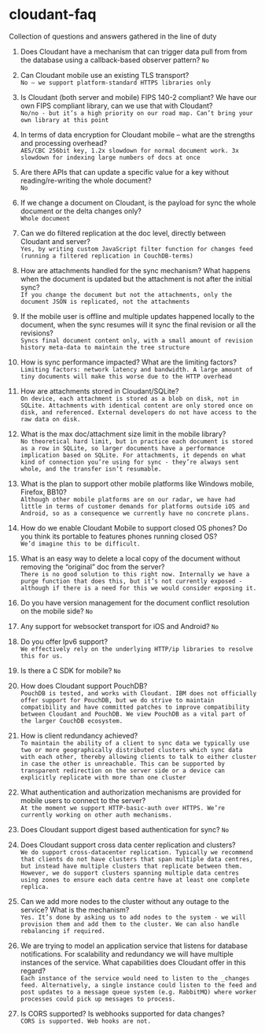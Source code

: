 # cloudant-faq
Collection of questions and answers gathered in the line of duty

1. Does Cloudant have a mechanism that can trigger data pull from from the database using a callback-based observer pattern?
`No`
1. Can Cloudant mobile use an existing TLS transport?  
```No – we support platform-standard HTTPS libraries only```

1. Is Cloudant (both server and mobile) FIPS 140-2 compliant? We have our own FIPS compliant library, can we use that with Cloudant?  
```No/no - but it’s a high priority on our road map. Can’t bring your own library at this point```

1. In terms of data encryption for Cloudant mobile – what are the strengths and processing overhead?  
```AES/CBC 256bit key, 1.2x slowdown for normal document work. 3x slowdown for indexing large numbers of docs at once```

1. Are there APIs that can update a specific value for a key without reading/re-writing the whole document?  
`No`

1. If we change a document on Cloudant, is the payload for sync the whole document or the delta changes only?  
```Whole document```

1. Can we do filtered replication at the doc level, directly between Cloudant and server?  
```Yes, by writing custom JavaScript filter function for changes feed (running a filtered replication in CouchDB-terms)```

1. How are attachments handled for the sync mechanism? What happens when the document is updated but the attachment is not after the initial sync?  
```If you change the document but not the attachments, only the document JSON is replicated, not the attachments```

1. If the mobile user is offline and multiple updates happened locally to the document, when the sync resumes will it sync the final revision or all the revisions?  
```Syncs final document content only, with a small amount of revision history meta-data to maintain the tree structure```

1. How is sync performance impacted? What are the limiting factors?  
```Limiting factors: network latency and bandwidth. A large amount of tiny documents will make this worse due to the HTTP overhead```

1. How are attachments stored in Cloudant/SQLite?  
```On device, each attachment is stored as a blob on disk, not in SQLite. Attachments with identical content are only stored once on disk, and referenced. External developers do not have access to the raw data on disk.```

1. What is the max doc/attachment size limit in the mobile library?  
```No theoretical hard limit, but in practice each document is stored as a row in SQLite, so larger documents have a performance implication based on SQLite. For attachments, it depends on what kind of connection you’re using for sync - they’re always sent whole, and the transfer isn’t resumable.```

1. What is the plan to support other mobile platforms like Windows mobile, Firefox, BB10?  
```Although other mobile platforms are on our radar, we have had little in terms of customer demands for platforms outside iOS and Android, so as a consequence we currently have no concrete plans.```

1. How do we enable Cloudant Mobile to support closed OS phones? Do you think its portable to features phones running closed OS?  
```We’d imagine this to be difficult.```

1. What is an easy way to delete a local copy of the document without removing the “original” doc from the server?  
```There is no good solution to this right now. Internally we have a purge function that does this, but it’s not currently exposed - although if there is a need for this we would consider exposing it.```

1. Do you have version management for the document conflict resolution on the mobile side? `No`

1. Any support for websocket transport for iOS and Android? `No`

1. Do you offer Ipv6 support?  
```We effectively rely on the underlying HTTP/ip libraries to resolve this for us.```

1. Is there a C SDK for mobile? `No`

1. How does Cloudant support PouchDB?  
```PouchDB is tested, and works with Cloudant. IBM does not officially offer support for PouchDB, but we do strive to maintain compatibility and have committed patches to improve compatibility between Cloudant and PouchDB. We view PouchDB as a vital part of the larger CouchDB ecosystem.```

1. How is client redundancy achieved?  
```To maintain the ability of a client to sync data we typically use two or more geographically distributed clusters which sync data with each other, thereby allowing clients to talk to either cluster in case the other is unreachable. This can be supported by transparent redirection on the server side or a device can explicitly replicate with more than one cluster```
    
1. What authentication and authorization mechanisms are provided for mobile users to connect to the server?  
```At the moment we support HTTP-basic-auth over HTTPS. We’re currently working on other auth mechanisms.```

1. Does Cloudant support digest based authentication for sync?  `No`

1. Does Cloudant support cross data center replication and clusters?  
```We do support cross-datacenter replication. Typically we recommend that clients do not have clusters that span multiple data centres, but instead have multiple clusters that replicate between them. However, we do support clusters spanning multiple data centres using zones to ensure each data centre have at least one complete replica.```

1. Can we add more nodes to the cluster without any outage to the service? What is the mechanism?  
```Yes. It’s done by asking us to add nodes to the system - we will provision them and add them to the cluster. We can also handle rebalancing if required.```

1. We are trying to model an application service that listens for database notifications. For scalability and redundancy we will have multiple instances of the service. What capabilities does Cloudant offer in this regard?  
```Each instance of the service would need to listen to the _changes feed. Alternatively, a single instance could listen to the feed and post updates to a message queue system (e.g. RabbitMQ) where worker processes could pick up messages to process.```

1. Is CORS supported? Is webhooks supported for data changes?  
```CORS is supported. Web hooks are not.```
